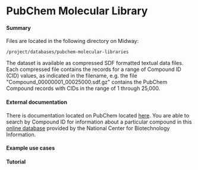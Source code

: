# PubChem Molecular Library

#### Summary

Files are located in the following directory on Midway:

`/project/databases/pubchem-molecular-libraries`

The dataset is available as compressed SDF formatted textual data files. Each compressed file contains the records for a range of Compound ID (CID) values, as indicated in the filename, e.g. the file "Compound_00000001_00025000.sdf.gz" contains the PubChem Compound records with CIDs in the range of 1 through 25,000.

#### External documentation

There is documentation located on PubChem located [here](https://pubchem.ncbi.nlm.nih.gov/help.html). You are able to search by Compound ID for information about a particular compound in this [online database](https://www.ncbi.nlm.nih.gov/pccompound) provided by the National Center for Biotechnology Information.

#### Example use cases

#### Tutorial
